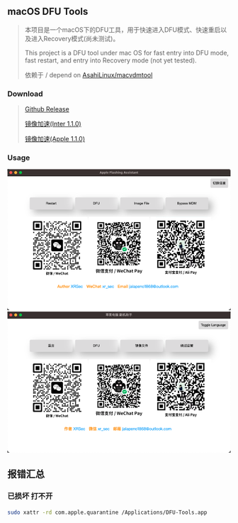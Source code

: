 ## macOS DFU Tools

> 本项目是一个macOS下的DFU工具，用于快速进入DFU模式、快速重启以及进入Recovery模式(尚未测试)。
> 
> This project is a DFU tool under mac OS for fast entry into DFU mode, fast restart, and entry into Recovery mode (not yet tested).
> 
> 依赖于 / depend on [AsahiLinux/macvdmtool](https://github.com/AsahiLinux/macvdmtool)

### Download

> [Github Release](https://github.com/XRSec/DFU-Tools/releases)
> 
> [镜像加速(Inter 1.1.0)](https://mirror.ghproxy.com/https://github.com/XRSec/DFU-Tools/releases/download/1.1.5/DFU-Tools_x64.dmg)
> 
> [镜像加速(Apple 1.1.0)](https://mirror.ghproxy.com/https://github.com/XRSec/DFU-Tools/releases/download/1.1.0/DFU-Tools_arm64.dmg)

### Usage

![dashboard](./dashboard_en.png)
![dashboard](./dashboard.png)

## 报错汇总

### 已损坏 打不开

```bash
sudo xattr -rd com.apple.quarantine /Applications/DFU-Tools.app
```
